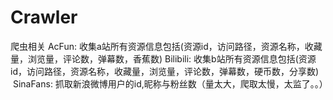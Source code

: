 # Crawler

爬虫相关
    AcFun: 收集a站所有资源信息包括(资源id，访问路径，资源名称，收藏量，浏览量，评论数，弹幕数，香蕉数)
    Bilibili: 收集b站所有资源信息包括(资源id，访问路径，资源名称，收藏量，浏览量，评论数，弹幕数，硬币数，分享数)
    SinaFans: 抓取新浪微博用户的id,昵称与粉丝数（量太大，爬取太慢，太监了。。）
    
